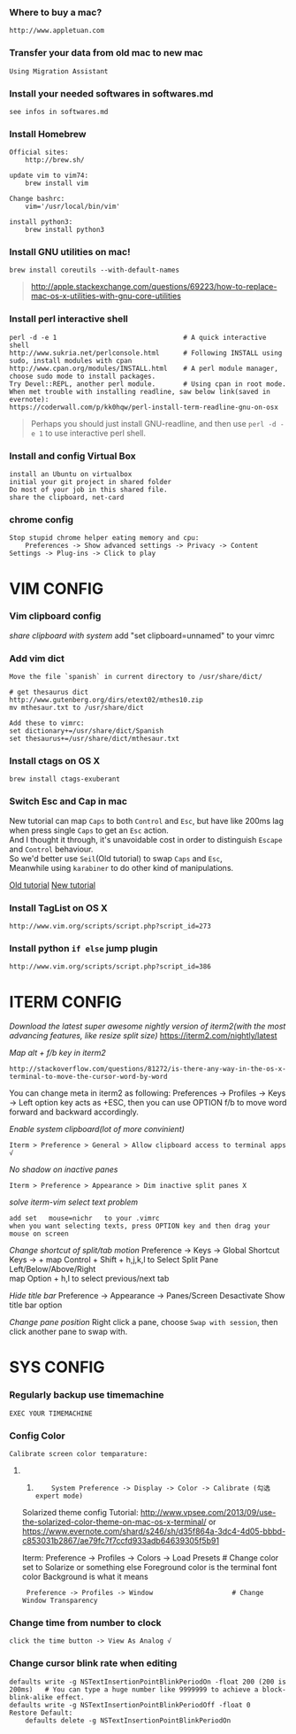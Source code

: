 ### Where to buy a mac?
    http://www.appletuan.com

### Transfer your data from old mac to new mac
    Using Migration Assistant

### Install your needed softwares in softwares.md
    see infos in softwares.md

### Install Homebrew
    Official sites:
        http://brew.sh/

    update vim to vim74:
        brew install vim

    Change bashrc:
        vim='/usr/local/bin/vim'

    install python3:
        brew install python3

### Install GNU utilities on mac!
    brew install coreutils --with-default-names

> http://apple.stackexchange.com/questions/69223/how-to-replace-mac-os-x-utilities-with-gnu-core-utilities

### Install perl interactive shell
    perl -d -e 1                                # A quick interactive shell
    http://www.sukria.net/perlconsole.html      # Following INSTALL using sudo, install modules with cpan
    http://www.cpan.org/modules/INSTALL.html    # A perl module manager, choose sudo mode to install packages.
    Try Devel::REPL, another perl module.       # Using cpan in root mode.
    When met trouble with installing readline, saw below link(saved in evernote):
    https://coderwall.com/p/kk0hqw/perl-install-term-readline-gnu-on-osx

> Perhaps you should just install GNU-readline, and then use `perl -d -e 1` to use interactive perl shell.

### Install and config Virtual Box
    install an Ubuntu on virtualbox
    initial your git project in shared folder
    Do most of your job in this shared file.
    share the clipboard, net-card

### chrome config
    Stop stupid chrome helper eating memory and cpu:
        Preferences -> Show advanced settings -> Privacy -> Content Settings -> Plug-ins -> Click to play


# VIM CONFIG
### Vim clipboard config
*share clipboard with system*
    add "set clipboard=unnamed" to your vimrc

### Add vim dict

    Move the file `spanish` in current directory to /usr/share/dict/

    # get thesaurus dict
    http://www.gutenberg.org/dirs/etext02/mthes10.zip
    mv mthesaur.txt to /usr/share/dict

    Add these to vimrc:
    set dictionary+=/usr/share/dict/Spanish
    set thesaurus+=/usr/share/dict/mthesaur.txt

### Install ctags on OS X
    brew install ctags-exuberant

### Switch Esc and Cap in mac
New tutorial can map `Caps` to both `Control` and `Esc`, but have like 200ms lag when press single `Caps` to get an `Esc` action.  
And I thought it through, it's unavoidable cost in order to distinguish `Escape` and `Control` behaviour.  
So we'd better use `Seil`(Old tutorial) to swap `Caps` and `Esc`,  
Meanwhile using `karabiner` to do other kind of manipulations.

[Old tutorial](http://stackoverflow.com/questions/127591/using-caps-lock-as-esc-in-mac-os-x)
[New tutorial](http://apple.stackexchange.com/questions/132564/how-can-i-remap-caps-lock-to-both-escape-and-control)


### Install TagList on OS X
    http://www.vim.org/scripts/script.php?script_id=273

### Install python `if else` jump plugin
    http://www.vim.org/scripts/script.php?script_id=386


# ITERM CONFIG
*Download the latest super awesome nightly version of iterm2(with the most advancing features, like resize split size)*
   https://iterm2.com/nightly/latest

*Map alt + f/b key in iterm2*

    http://stackoverflow.com/questions/81272/is-there-any-way-in-the-os-x-terminal-to-move-the-cursor-word-by-word
 
 You can change meta in iterm2 as following: Preferences -> Profiles -> Keys -> Left option key acts as +ESC, then you can use OPTION f/b to move word forward and backward accordingly.

*Enable system clipboard(lot of more convinient)*

    Iterm > Preference > General > Allow clipboard access to terminal apps √

*No shadow on inactive panes*

    Iterm > Preference > Appearance > Dim inactive split panes X

*solve iterm-vim select text problem*

    add set   mouse=nichr   to your .vimrc
    when you want selecting texts, press OPTION key and then drag your mouse on screen

*Change shortcut of split/tab motion*
    Preference -> Keys -> Global Shortcut Keys -> +
    map Control + Shift + h,j,k,l to Select Split Pane Left/Below/Above/Right  
    map Option + h,l to select previous/next tab

*Hide title bar*
    Preference -> Appearance -> Panes/Screen
    Desactivate Show title bar option

*Change pane position*
    Right click a pane, choose `Swap with session`, then click another pane to swap with.

# SYS CONFIG
### Regularly backup use timemachine
    EXEC YOUR TIMEMACHINE

### Config Color

    Calibrate screen color temparature:
1. 1.         System Preference -> Display -> Color -> Calibrate (勾选 expert mode) 


    Solarized theme config Tutorial:
        http://www.vpsee.com/2013/09/use-the-solarized-color-theme-on-mac-os-x-terminal/    or  https://www.evernote.com/shard/s246/sh/d35f864a-3dc4-4d05-bbbd-c853031b2867/ae79fc7f7ccfd933adb64639305f5b91 

    Iterm:
        Preference -> Profiles -> Colors -> Load Presets    # Change color set to Solarize or something else
            Foreground color is the terminal font color
            Background is what it means

        Preference -> Profiles -> Window                    # Change Window Transparency

### Change time from number to clock

    click the time button -> View As Analog √

### Change cursor blink rate when editing

    defaults write -g NSTextInsertionPointBlinkPeriodOn -float 200 (200 is 200ms)   # You can type a huge number like 9999999 to achieve a block-blink-alike effect.
    defaults write -g NSTextInsertionPointBlinkPeriodOff -float 0
    Restore Default:
        defaults delete -g NSTextInsertionPointBlinkPeriodOn
